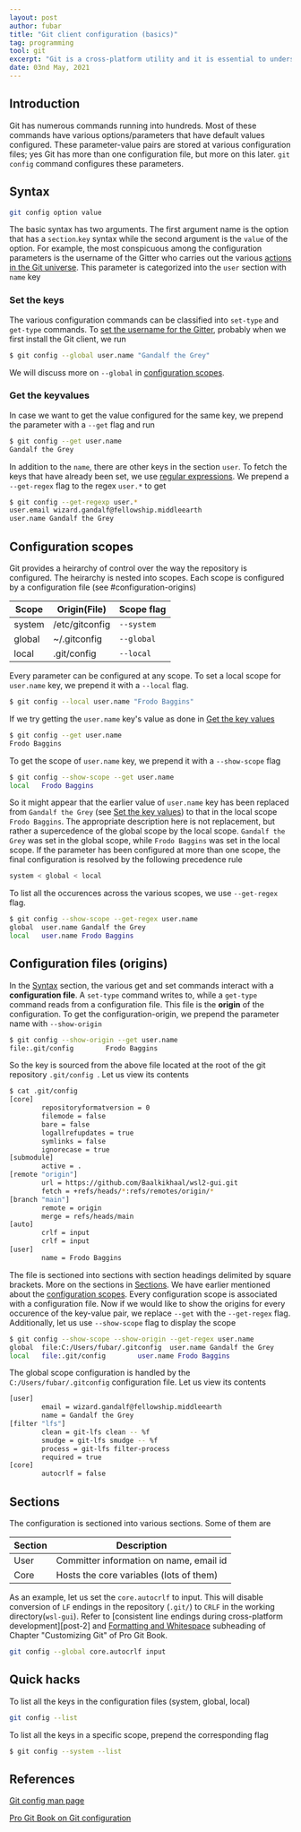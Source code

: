 ```yaml
---
layout: post
author: fubar
title: "Git client configuration (basics)"
tag: programming
tool: git
excerpt: "Git is a cross-platform utility and it is essential to understand the way it is configured. In certain circumstances, it is required to modify the configuration to suit the needs. We will discuss one such circumstance when we need to carry cross platform development on both native Windows and virtual Windows Subsystem for Linux (WSL) GNU/Linux distribution."
date: 03nd May, 2021
---
```


## Introduction

Git has numerous commands running into hundreds. Most of these commands have various options/parameters that have default values configured. These parameter-value pairs are stored at various configuration files; yes Git has more than one configuration file, but more on this later. `git config` command configures these parameters.

## Syntax

```bash
git config option value
```

The basic syntax has two arguments. The first argument name is the option that has a `section`.`key` syntax while the second argument is the `value` of the option. For example, the most conspicuous among the configuration parameters is the username of the Gitter who carries out the various [actions in the Git universe](post-0). This parameter is categorized into the `user` section with `name` key

### Set the keys

The various configuration commands can be classified into `set-type` and `get-type` commands. To [set the username for the Gitter](https://git-scm.com/book/en/v2/Getting-Started-First-Time-Git-Setup), probably when we first install the Git client, we run

```bash
$ git config --global user.name "Gandalf the Grey"
```

We will discuss more on `--global` in [configuration scopes](#configuration-scopes). 

### Get the keyvalues

In case we want to get the value configured for the same key, we prepend the parameter with a `--get` flag and run

```bash
$ git config --get user.name
Gandalf the Grey
```

In addition to the `name`, there are other keys in the section `user`. To fetch the keys that have already been set, we use [regular expressions](post-1). We prepend a `--get-regex` flag to the regex `user.*` to get

```bash
$ git config --get-regexp user.*
user.email wizard.gandalf@fellowship.middleearth
user.name Gandalf the Grey
```

## Configuration scopes

Git provides a heirarchy of control over the way the repository is configured. The heirarchy is nested into scopes. Each scope is configured by a configuration file (see #configuration-origins)

Scope | Origin(File) | Scope flag
---|---|---
system | /etc/gitconfig | `--system`
global | ~/.gitconfig | `--global`
local | .git/config | `--local`

Every parameter can be configured at any scope. To set a local scope for `user.name` key, we prepend it with a `--local` flag.

```bash
$ git config --local user.name "Frodo Baggins"
```

If we try getting the `user.name` key's value as done in [Get the key values](#get-the-keyvalues)

```bash
$ git config --get user.name
Frodo Baggins
```

To get the scope of `user.name` key, we prepend it with a `--show-scope` flag

```bash
$ git config --show-scope --get user.name
local   Frodo Baggins
```

So it might appear that the earlier value of `user.name` key has been replaced from `Gandalf the Grey` (see [Set the key values](#set-the-keyvalues)) to that in the local scope `Frodo Baggins`. The appropriate description here is not replacement, but rather a supercedence of the global scope by the local scope. `Gandalf the Grey` was set in the global scope, while `Frodo Baggins` was set in the local scope. If the parameter has been configured at more than one scope, the final configuration is resolved by the following precedence rule

```bash
system < global < local
```
To list all the occurences across the various scopes, we use `--get-regex` flag.

```bash
$ git config --show-scope --get-regex user.name
global  user.name Gandalf the Grey
local   user.name Frodo Baggins
```

## Configuration files (origins)

In the [Syntax](#syntax) section, the various get and set commands interact with a **configuration file**. A `set-type` command writes to, while a `get-type` command reads from a configuration file. This file is the **origin** of the configuration. To get the configuration-origin, we prepend the parameter name with `--show-origin`

```bash
$ git config --show-origin --get user.name
file:.git/config        Frodo Baggins
```

So the key is sourced from the above file located at the root of the git repository `.git/config `. Let us view its contents

```bash
$ cat .git/config
[core]
        repositoryformatversion = 0
        filemode = false
        bare = false
        logallrefupdates = true
        symlinks = false
        ignorecase = true
[submodule]
        active = .
[remote "origin"]
        url = https://github.com/Baalkikhaal/wsl2-gui.git
        fetch = +refs/heads/*:refs/remotes/origin/*
[branch "main"]
        remote = origin
        merge = refs/heads/main
[auto]
        crlf = input
        crlf = input
[user]
        name = Frodo Baggins
```

The file is sectioned into sections with section headings delimited by square brackets. More on the sections in [Sections](#sections). We have earlier mentioned about the [configuration scopes](#configuration-scopes). Every configuration scope is associated with a configuration file. Now if we would like to show the origins for every occurence of the key-value pair, we replace `--get` with the `--get-regex` flag. Additionally, let us use `--show-scope` flag to display the scope

```bash
$ git config --show-scope --show-origin --get-regex user.name
global  file:C:/Users/fubar/.gitconfig  user.name Gandalf the Grey
local   file:.git/config        user.name Frodo Baggins
```

The global scope configuration is handled by the `C:/Users/fubar/.gitconfig` configuration file. Let us view its contents

```bash
[user]
        email = wizard.gandalf@fellowship.middleearth
        name = Gandalf the Grey
[filter "lfs"]
        clean = git-lfs clean -- %f
        smudge = git-lfs smudge -- %f
        process = git-lfs filter-process
        required = true
[core]
        autocrlf = false
```

## Sections

The configuration is sectioned into various sections. Some of them are

Section | Description
---|---
User | Committer information on name, email id
Core | Hosts the core variables (lots of them)

As an example, let us set the `core.autocrlf` to input. This will disable conversion of `LF` endings in the repository (`.git/`) to `CRLF` in the working directory(`wsl-gui`). Refer to [consistent  line endings during cross-platform development][post-2] and [Formatting and Whitespace](https://git-scm.com/book/en/v2/Customizing-Git-Git-Configuration#_formatting_and_whitespace) subheading of Chapter "Customizing Git" of Pro Git Book.

```bash
git config --global core.autocrlf input
```

## Quick hacks

To list all the keys in the configuration files (system, global, local)

```bash
git config --list
```

To list all the keys in a specific scope, prepend the corresponding flag

```bash
$ git config --system --list
```

## References

[Git config man page](https://man7.org/linux/man-pages/man1/git-config.1.html)

[Pro Git Book on Git configuration](https://git-scm.com/book/en/v2/Customizing-Git-Git-Configuration#_git_config)
